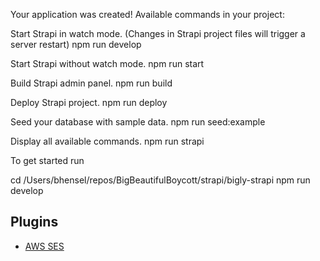

 Your application was created!
  Available commands in your project:

  Start Strapi in watch mode. (Changes in Strapi project files will trigger a server restart)
  npm run develop

  Start Strapi without watch mode.
  npm run start

  Build Strapi admin panel.
  npm run build

  Deploy Strapi project.
  npm run deploy

  Seed your database with sample data.
  npm run seed:example

  Display all available commands.
  npm run strapi

  To get started run

  cd /Users/bhensel/repos/BigBeautifulBoycott/strapi/bigly-strapi
  npm run develop

  ## Plugins
  - [AWS SES](https://github.com/strapi/strapi/tree/main/packages/providers/email-amazon-ses)